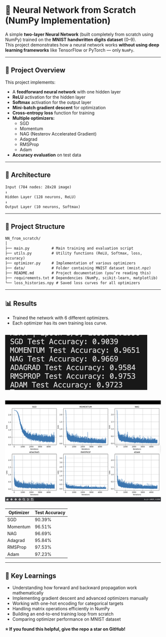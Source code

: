 # 🧠 Neural Network from Scratch (NumPy Implementation)

A simple **two-layer Neural Network** (built completely from scratch using NumPy) trained on the **MNIST handwritten digits dataset** (0–9).  
This project demonstrates how a neural network works **without using deep learning frameworks** like TensorFlow or PyTorch — only `NumPy`.

---

## 🚀 Project Overview

This project implements:
- A **feedforward neural network** with one hidden layer
- **ReLU** activation for the hidden layer
- **Softmax** activation for the output layer
- **Mini-batch gradient descent** for optimization
- **Cross-entropy loss** function for training
- **Multiple optimizers:**
    - SGD
    - Momentum
    - NAG (Nesterov Accelerated Gradient)
    - Adagrad
    - RMSProp
    - Adam
- **Accuracy evaluation** on test data

---

## 🧩 Architecture
```
Input (784 nodes: 28x28 image)
↓
Hidden Layer (128 neurons, ReLU)
↓
Output Layer (10 neurons, Softmax)
```
---
## 🧰 Project Structure
```
NN_from_scratch/
│
├── main.py          # Main training and evaluation script
├── utils.py         # Utility functions (ReLU, Softmax, loss, accuracy)
├── optimizer.py     # Implementation of various optimizers
├── data/            # Folder containing MNIST dataset (mnist.npz)
├── README.md        # Project documentation (you’re reading this)
├── requirements.txt # Dependencies (NumPy, scikit-learn, matplotlib)
└── loss_histories.npy # Saved loss curves for all optimizers
```
---
## 📊 Results
- Trained the network with 6 different optimizers.
- Each optimizer has its own training loss curve.

![alt text](image/image.png)
---
![alt text](image/plot.png)
---

| Optimizer | Test Accuracy |
| --------- | ------------- |
| SGD       | 90.39%        |
| Momentum  | 96.51%        |
| NAG       | 96.69%        |
| Adagrad   | 95.84%        |
| RMSProp   | 97.53%        |
| Adam      | 97.23%        |

---

## 📘 Key Learnings

- Understanding how forward and backward propagation work mathematically
- Implementing gradient descent and advanced optimizers manually
- Working with one-hot encoding for categorical targets
- Handling matrix operations efficiently in NumPy
- Building an end-to-end training loop from scratch
- Comparing optimizer performance on MNIST dataset

**⭐ If you found this helpful, give the repo a star on GitHub!**